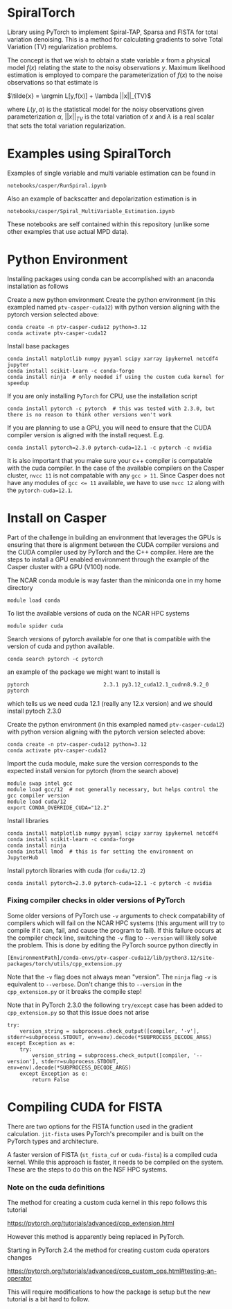 # SpiralTorch
Library using PyTorch to implement Spiral-TAP, Sparsa and FISTA for total variation denoising.  This is a method for calculating gradients to solve Total Variation (TV) regularization problems.

The concept is that we wish to obtain a state variable $x$ from a physical model $f(x)$ relating the state to the noisy observations $y$.  Maximum likelihood estimation is employed to compare the parameterization of $f(x)$ to the noise observations so that estimate is

$\tilde{x} = \argmin L[y,f(x)] + \lambda ||x||_{TV}$

where $L(y,\alpha)$ is the statistical model for the noisy observations given parameterization $\alpha$, $||x||_{TV}$ is the total variation of $x$ and $\lambda$ is a real scalar that sets the total variation regularization.

# Examples using SpiralTorch

Examples of single variable and multi variable estimation can be found in
```
notebooks/casper/RunSpiral.ipynb
```
Also an example of backscatter and depolarization estimation is in
```
notebooks/casper/Spiral_MultiVariable_Estimation.ipynb
```

These notebooks are self contained within this repository (unlike some other examples that use actual MPD data).

# Python Environment
Installing packages using conda can be accomplished with an anaconda installation as follows

Create a new python environment
Create the python environment (in this exampled named `ptv-casper-cuda12`) with python version aligning with the pytorch version selected above:
```
conda create -n ptv-casper-cuda12 python=3.12
conda activate ptv-casper-cuda12
```
Install base packages
```
conda install matplotlib numpy pyyaml scipy xarray ipykernel netcdf4 jupyter
conda install scikit-learn -c conda-forge
conda install ninja  # only needed if using the custom cuda kernel for speedup
```
If you are only installing `PyTorch` for CPU, use the installation script
```
conda install pytorch -c pytorch  # this was tested with 2.3.0, but there is no reason to think other versions won't work
```

If you are planning to use a GPU, you will need to ensure that the CUDA compiler version is aligned with the install request.  E.g.
```
conda install pytorch=2.3.0 pytorch-cuda=12.1 -c pytorch -c nvidia
```
It is also important that you make sure your c++ compiler is compatable with the cuda compiler.  In the case of the available compilers on the Casper cluster, `nvcc 11` is not compatable with any `gcc > 11`.  Since Casper does not have any modules of `gcc <= 11` available, we have to use `nvcc 12` along with the `pytorch-cuda=12.1`.


# Install on Casper
Part of the challenge in building an environment that leverages the GPUs is ensuring that there is alignment between the CUDA compiler versions and the CUDA compiler used by PyTorch and the C++ compiler.  Here are the steps to install a GPU enabled environment through the example of the Casper cluster with a GPU (V100) node.

The NCAR conda module is way faster than the miniconda one in my home directory
```
module load conda
```

To list the available versions of cuda on the NCAR HPC systems
```
module spider cuda
```

Search versions of pytorch available for one that is compatible with the version of cuda and python available.
```
conda search pytorch -c pytorch
```
an example of the package we might want to install is
```
pytorch                        2.3.1 py3.12_cuda12.1_cudnn8.9.2_0  pytorch
```
which tells us we need cuda 12.1 (really any 12.x version) and we should install pytoch 2.3.0

Create the python environment (in this exampled named `ptv-casper-cuda12`) with python version aligning with the pytorch version selected above:
```
conda create -n ptv-casper-cuda12 python=3.12
conda activate ptv-casper-cuda12
```

Import the cuda module, make sure the version corresponds to the expected install version for pytorch (from the search above)
```
module swap intel gcc
module load gcc/12  # not generally necessary, but helps control the gcc compiler version
module load cuda/12
export CONDA_OVERRIDE_CUDA="12.2"
```
Install libraries
```
conda install matplotlib numpy pyyaml scipy xarray ipykernel netcdf4
conda install scikit-learn -c conda-forge
conda install ninja
conda install lmod  # this is for setting the environment on JupyterHub
```
Install pytorch libraries with cuda (for `cuda/12.2`)
```
conda install pytorch=2.3.0 pytorch-cuda=12.1 -c pytorch -c nvidia
```

### Fixing compiler checks in older versions of PyTorch
Some older versions of PyTorch use `-v` arguments to check compatability of compilers which will fail on the NCAR HPC systems (this argument will try to compile if it can, fail, and cause the program to fail).  If this failure occurs at the compiler check line, switching the `-v` flag to `--version` will likely solve the problem.  This is done by editing the PyTorch source python directly in
```
[EnvironmentPath]/conda-envs/ptv-casper-cuda12/lib/python3.12/site-packages/torch/utils/cpp_extension.py
```

Note that the `-v` flag does not always mean "version".  The `ninja` flag `-v` is equivalent to `--verbose`.  Don't change this to `--version` in the `cpp_extension.py` or it breaks the compile step!

Note that in PyTorch 2.3.0 the following `try/except` case has been added to `cpp_extension.py` so that this issue does not arise
```
try:
    version_string = subprocess.check_output([compiler, '-v'], stderr=subprocess.STDOUT, env=env).decode(*SUBPROCESS_DECODE_ARGS)
except Exception as e:
    try:
        version_string = subprocess.check_output([compiler, '--version'], stderr=subprocess.STDOUT, env=env).decode(*SUBPROCESS_DECODE_ARGS)
    except Exception as e:
        return False
```

# Compiling CUDA for FISTA
There are two options for the FISTA function used in the gradient calculation.  `jit-fista` uses PyTorch's precompiler and is built on the PyTorch types and architecture.  

A faster version of FISTA (`st_fista_cuf` or `cuda-fista`) is a compiled cuda kernel.  While this approach is faster, it needs to be compiled on the system.  These are the steps to do this on the NSF HPC systems.


### Note on the cuda definitions
The method for creating a custom cuda kernel in this repo follows this tutorial

https://pytorch.org/tutorials/advanced/cpp_extension.html

However this method is apparently being replaced in PyTorch.

Starting in PyTorch 2.4 the method for creating custom cuda operators changes

https://pytorch.org/tutorials/advanced/cpp_custom_ops.html#testing-an-operator

This will require modifications to how the package is setup but the new tutorial is a bit hard to follow.